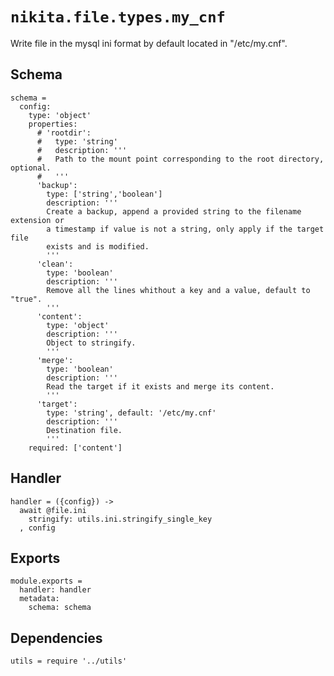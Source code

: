 
# `nikita.file.types.my_cnf`

Write file in the mysql ini format by default located in "/etc/my.cnf".

## Schema

    schema =
      config:
        type: 'object'
        properties:
          # 'rootdir':
          #   type: 'string'
          #   description: '''
          #   Path to the mount point corresponding to the root directory, optional.
          #   '''
          'backup':
            type: ['string','boolean']
            description: '''
            Create a backup, append a provided string to the filename extension or
            a timestamp if value is not a string, only apply if the target file
            exists and is modified.
            '''
          'clean':
            type: 'boolean'
            description: '''
            Remove all the lines whithout a key and a value, default to "true".
            '''
          'content':
            type: 'object'
            description: '''
            Object to stringify.
            '''
          'merge':
            type: 'boolean'
            description: '''
            Read the target if it exists and merge its content.
            '''
          'target':
            type: 'string', default: '/etc/my.cnf'
            description: '''
            Destination file.
            '''
        required: ['content']

## Handler

    handler = ({config}) ->
      await @file.ini
        stringify: utils.ini.stringify_single_key
      , config

## Exports

    module.exports =
      handler: handler
      metadata:
        schema: schema

## Dependencies

    utils = require '../utils'
